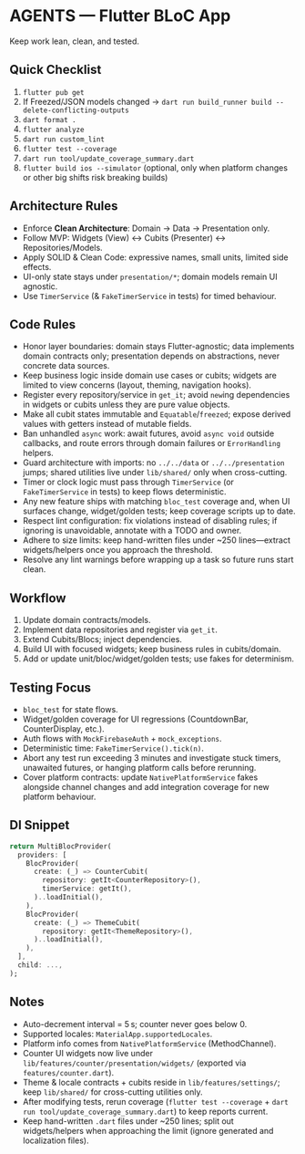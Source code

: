 # AGENTS — Flutter BLoC App

Keep work lean, clean, and tested.

## Quick Checklist

1. `flutter pub get`
2. If Freezed/JSON models changed → `dart run build_runner build --delete-conflicting-outputs`
3. `dart format .`
4. `flutter analyze`
5. `dart run custom_lint`
6. `flutter test --coverage`
7. `dart run tool/update_coverage_summary.dart`
8. `flutter build ios --simulator` (optional, only when platform changes or other big shifts risk breaking builds)

## Architecture Rules

- Enforce **Clean Architecture**: Domain → Data → Presentation only.
- Follow MVP: Widgets (View) ↔ Cubits (Presenter) ↔ Repositories/Models.
- Apply SOLID & Clean Code: expressive names, small units, limited side effects.
- UI-only state stays under `presentation/*`; domain models remain UI agnostic.
- Use `TimerService` (& `FakeTimerService` in tests) for timed behaviour.

## Code Rules

- Honor layer boundaries: domain stays Flutter-agnostic; data implements domain contracts only; presentation depends on abstractions, never concrete data sources.
- Keep business logic inside domain use cases or cubits; widgets are limited to view concerns (layout, theming, navigation hooks).
- Register every repository/service in `get_it`; avoid `new`ing dependencies in widgets or cubits unless they are pure value objects.
- Make all cubit states immutable and `Equatable`/`freezed`; expose derived values with getters instead of mutable fields.
- Ban unhandled `async` work: await futures, avoid `async void` outside callbacks, and route errors through domain failures or `ErrorHandling` helpers.
- Guard architecture with imports: no `../../data` or `../../presentation` jumps; shared utilities live under `lib/shared/` only when cross-cutting.
- Timer or clock logic must pass through `TimerService` (or `FakeTimerService` in tests) to keep flows deterministic.
- Any new feature ships with matching `bloc_test` coverage and, when UI surfaces change, widget/golden tests; keep coverage scripts up to date.
- Respect lint configuration: fix violations instead of disabling rules; if ignoring is unavoidable, annotate with a TODO and owner.
- Adhere to size limits: keep hand-written files under ~250 lines—extract widgets/helpers once you approach the threshold.
- Resolve any lint warnings before wrapping up a task so future runs start clean.

## Workflow

1. Update domain contracts/models.
2. Implement data repositories and register via `get_it`.
3. Extend Cubits/Blocs; inject dependencies.
4. Build UI with focused widgets; keep business rules in cubits/domain.
5. Add or update unit/bloc/widget/golden tests; use fakes for determinism.

## Testing Focus

- `bloc_test` for state flows.
- Widget/golden coverage for UI regressions (CountdownBar, CounterDisplay, etc.).
- Auth flows with `MockFirebaseAuth` + `mock_exceptions`.
- Deterministic time: `FakeTimerService().tick(n)`.
- Abort any test run exceeding 3 minutes and investigate stuck timers, unawaited futures, or hanging platform calls before rerunning.
- Cover platform contracts: update `NativePlatformService` fakes alongside channel changes and add integration coverage for new platform behaviour.

## DI Snippet

```dart
return MultiBlocProvider(
  providers: [
    BlocProvider(
      create: (_) => CounterCubit(
        repository: getIt<CounterRepository>(),
        timerService: getIt(),
      )..loadInitial(),
    ),
    BlocProvider(
      create: (_) => ThemeCubit(
        repository: getIt<ThemeRepository>(),
      )..loadInitial(),
    ),
  ],
  child: ...,
);
```

## Notes

- Auto-decrement interval = 5 s; counter never goes below 0.
- Supported locales: `MaterialApp.supportedLocales`.
- Platform info comes from `NativePlatformService` (MethodChannel).
- Counter UI widgets now live under `lib/features/counter/presentation/widgets/` (exported via `features/counter.dart`).
- Theme & locale contracts + cubits reside in `lib/features/settings/`; keep `lib/shared/` for cross-cutting utilities only.
- After modifying tests, rerun coverage (`flutter test --coverage` + `dart run tool/update_coverage_summary.dart`) to keep reports current.
- Keep hand-written `.dart` files under ~250 lines; split out widgets/helpers when approaching the limit (ignore generated and localization files).
